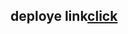 <!-- ### profilo deploye

### deploye link[click](https://mystifying-cori-b25c8c.netlify.app/) -->

## deploye link[click](https://github-sakthi-profile.netlify.app/)
